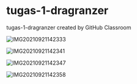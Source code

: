 # tugas-1-dragranzer
tugas-1-dragranzer created by GitHub Classroom

![IMG20210921142333](https://user-images.githubusercontent.com/71221969/134236552-0e5b2a53-462c-4345-a1df-1de87dd9325c.jpg)

![IMG20210921142341](https://user-images.githubusercontent.com/71221969/134236568-19f01fbe-9ae5-46c1-b815-21e1a175e398.jpg)

![IMG20210921142347](https://user-images.githubusercontent.com/71221969/134236581-121a4ee7-24df-4d1c-aac2-a15f7f0e8b30.jpg)

![IMG20210921142358](https://user-images.githubusercontent.com/71221969/134236595-127919bf-8dad-42f4-9671-a8a069d489d6.jpg)
